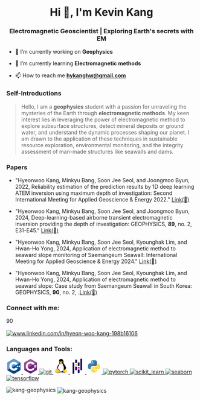 <h1 align="center">Hi 👋, I'm Kevin Kang</h1>
<h3 align="center">Electromagnetic Geoscientist | Exploring Earth's secrets with EM</h3>

- 🔭 I’m currently working on **Geophysics**

- 🌱 I’m currently learning **Electromagnetic methods**

- 📫 How to reach me **hykanghw@gmail.com**

<h3 align="left">Self-Introductions</h3>

  > Hello, I am a **geophysics** student with a passion for unraveling the mysteries of the Earth through **electromagnetic methods**. My keen interest lies in leveraging the power of electromagnetic method to explore subsurface structures, detect mineral deposits or ground water, and understand the dynamic processes shaping our planet.  I am drawn to the application of these techniques in sustainable resource exploration, environmental monitoring, and the integrity assessment of man-made structures like seawalls and dams.

<h3 align="left">Papers</h3>

- "Hyeonwoo Kang, Minkyu Bang, Soon Jee Seol, and Joongmoo Byun, 2022, Reliability estimation of the prediction results by 1D deep learning ATEM inversion using maximum depth of investigation: Second International Meeting for Applied Geoscience & Energy 2022." [Link(🔗)](https://library.seg.org/doi/10.1190/image2022-3751297.1)

- "Hyeonwoo Kang, Minkyu Bang, Soon Jee Seol, and Joongmoo Byun, 2024, Deep-learning-based airborne transient electromagnetic inversion providing the depth of investigation: GEOPHYSICS, **89**, no. 2, E31-E45." [Link(🔗)](https://library.seg.org/doi/10.1190/geo2022-0723.1)

- "Hyeonwoo Kang, Minkyu Bang, Soon Jee Seol, Kyounghak Lim, and Hwan-Ho Yong, 2024, Application of electromagnetic method to seaward slope monitoring of Saemangeum Seawall: International Meeting for Applied Geoscience & Energy 2024." [Link(🔗)](https://www.researchgate.net/publication/383565299_Application_of_electromagnetic_method_to_seaward_slope_monitoring_of_Saemangeum_Seawall?_tp=eyJjb250ZXh0Ijp7ImZpcnN0UGFnZSI6InByb2ZpbGUiLCJwYWdlIjoicHJvZmlsZSJ9fQ)

- "Hyeonwoo Kang, Minkyu Bang, Soon Jee Seol, Kyounghak Lim, and Hwan-Ho Yong, 2024, Application of electromagnetic method to seaward slope: Case study from Saemangeum Seawall in South Korea: GEOPHYSICS, **90**, no. 2, .[Link(🔗)]()

<h3 align="left">Connect with me:</h3>90
<p align="left">
<a href="https://linkedin.com/in/hyeon-woo-kang-198b16106" target="blank"><img align="center" src="https://raw.githubusercontent.com/rahuldkjain/github-profile-readme-generator/master/src/images/icons/Social/linked-in-alt.svg" alt="www.linkedin.com/in/hyeon-woo-kang-198b16106" height="30" width="40" /></a>
</p>

<h3 align="left">Languages and Tools:</h3>
<p align="left"> <a href="https://www.w3schools.com/cpp/" target="_blank" rel="noreferrer"> <img src="https://raw.githubusercontent.com/devicons/devicon/master/icons/cplusplus/cplusplus-original.svg" alt="cplusplus" width="40" height="40"/> </a> <a href="https://www.w3schools.com/cs/" target="_blank" rel="noreferrer"> <img src="https://raw.githubusercontent.com/devicons/devicon/master/icons/csharp/csharp-original.svg" alt="csharp" width="40" height="40"/> </a> <a href="https://git-scm.com/" target="_blank" rel="noreferrer"> <img src="https://www.vectorlogo.zone/logos/git-scm/git-scm-icon.svg" alt="git" width="40" height="40"/> </a> <a href="https://www.linux.org/" target="_blank" rel="noreferrer"> <img src="https://raw.githubusercontent.com/devicons/devicon/master/icons/linux/linux-original.svg" alt="linux" width="40" height="40"/> </a> <a href="https://pandas.pydata.org/" target="_blank" rel="noreferrer"> <img src="https://raw.githubusercontent.com/devicons/devicon/2ae2a900d2f041da66e950e4d48052658d850630/icons/pandas/pandas-original.svg" alt="pandas" width="40" height="40"/> </a> <a href="https://www.python.org" target="_blank" rel="noreferrer"> <img src="https://raw.githubusercontent.com/devicons/devicon/master/icons/python/python-original.svg" alt="python" width="40" height="40"/> </a> <a href="https://pytorch.org/" target="_blank" rel="noreferrer"> <img src="https://www.vectorlogo.zone/logos/pytorch/pytorch-icon.svg" alt="pytorch" width="40" height="40"/> </a> <a href="https://scikit-learn.org/" target="_blank" rel="noreferrer"> <img src="https://upload.wikimedia.org/wikipedia/commons/0/05/Scikit_learn_logo_small.svg" alt="scikit_learn" width="40" height="40"/> </a> <a href="https://seaborn.pydata.org/" target="_blank" rel="noreferrer"> <img src="https://seaborn.pydata.org/_images/logo-mark-lightbg.svg" alt="seaborn" width="40" height="40"/> </a> <a href="https://www.tensorflow.org" target="_blank" rel="noreferrer"> <img src="https://www.vectorlogo.zone/logos/tensorflow/tensorflow-icon.svg" alt="tensorflow" width="40" height="40"/> </a> </p>

<p><img align="left" src="https://github-readme-stats.vercel.app/api/top-langs?username=kang-geophysics&show_icons=true&locale=en&layout=compact" alt="kang-geophysics" /></p>

<p>&nbsp;<img align="center" src="https://github-readme-stats.vercel.app/api?username=kang-geophysics&show_icons=true&locale=en" alt="kang-geophysics" /></p>

<!--
**Kang-geophysics/Kang-geophysics** is a ✨ _special_ ✨ repository because its `README.md` (this file) appears on your GitHub profile.

Here are some ideas to get you started:

- 🔭 I’m currently working on ...
- 🌱 I’m currently learning ...
- 👯 I’m looking to collaborate on ...
- 🤔 I’m looking for help with ...
- 💬 Ask me about ...
- 📫 How to reach me: ...
- 😄 Pronouns: ...
- ⚡ Fun fact: ...
-->
